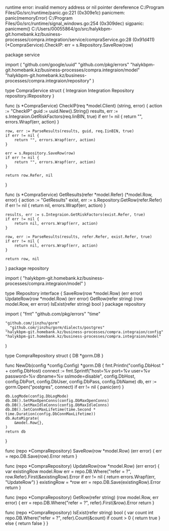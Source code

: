 runtime error: invalid memory address or nil pointer dereference
C:/Program Files/Go/src/runtime/panic.go:221 (0x309e1c)
        panicmem: panic(memoryError)
C:/Program Files/Go/src/runtime/signal_windows.go:254 (0x309dec)
        sigpanic: panicmem()
C:/Users/00055864/go/src/halykbpm-git.homebank.kz/business-processes/compra.integration/service/compraService.go:28 (0x91d411)
        (*CompraService).CheckIP: err = s.Repository.SaveRow(row)


package service

import (
	"github.com/google/uuid"
	"github.com/pkg/errors"
	"halykbpm-git.homebank.kz/business-processes/compra.integraion/model"
	"halykbpm-git.homebank.kz/business-processes/compra.integraion/repository"
)

type CompraService struct {
	Integraion Integration
	Repository repository.IRepository
}

func (s *CompraService) CheckIP(req *model.Client) (string, error) {
	action := "CheckIP"
	guid := uuid.New().String()
	results, err := s.Integraion.GetRiskFactors(req.IinBIN, true)
	if err != nil {
		return "", errors.Wrapf(err, action)
	}

	row, err := ParseResults(results, guid, req.IinBIN, true)
	if err != nil {
		return "", errors.Wrapf(err, action)
	}

	err = s.Repository.SaveRow(row)
	if err != nil {
		return "", errors.Wrapf(err, action)
	}

	return row.Refer, nil
}

func (s *CompraService) GetResults(refer *model.Refer) (*model.Row, error) {
	action := "GetResults"
	exist, err := s.Repository.GetRow(refer.Refer)
	if err != nil {
		return nil, errors.Wrapf(err, action)
	}

	results, err := s.Integraion.GetRiskFactors(exist.Refer, true)
	if err != nil {
		return nil, errors.Wrapf(err, action)
	}

	row, err := ParseResults(results, refer.Refer, exist.Refer, true)
	if err != nil {
		return nil, errors.Wrapf(err, action)
	}

	return row, nil
}
package repository

import (
	"halykbpm-git.homebank.kz/business-processes/compra.integraion/model"
)

type IRepository interface {
	SaveRow(row *model.Row) (err error)
	UpdateRow(row *model.Row) (err error)
	GetRow(refer string) (row model.Row, err error)
	IsExist(refer string) bool
}
package repository

import (
	"fmt"
	"github.com/pkg/errors"
	"time"

	"github.com/jinzhu/gorm"
	_ "github.com/jinzhu/gorm/dialects/postgres"
	"halykbpm-git.homebank.kz/business-processes/compra.integraion/config"
	"halykbpm-git.homebank.kz/business-processes/compra.integraion/model"
)

type CompraRepository struct {
	DB *gorm.DB
}

func NewDb(config *config.Config) *gorm.DB {
	fmt.Println("config.DbHost " + config.DbHost)
	connect := fmt.Sprintf("host=%v port=%v user=%v password=%v dbname=%v sslmode=disable", config.DbHost, config.DbPort, config.DbUser, config.DbPass, config.DbName)
	db, err := gorm.Open("postgres", connect)
	if err != nil {
		panic(err)
	}

	db.LogMode(config.DbLogMode)
	db.DB().SetMaxOpenConns(config.DbMaxOpenConns)
	db.DB().SetMaxIdleConns(config.DbMaxIdleConns)
	db.DB().SetConnMaxLifetime(time.Second * time.Duration(config.DbConnMaxLifetime))
	db.AutoMigrate(
		&model.Row{},
	)
	return db
}

func (repo *CompraRepository) SaveRow(row *model.Row) (err error) {
	err = repo.DB.Save(row).Error
	return
}

func (repo *CompraRepository) UpdateRow(row *model.Row) (err error) {
	var existingRow model.Row
	err = repo.DB.Where("refer = ?", row.Refer).First(&existingRow).Error
	if err != nil {
		return errors.Wrapf(err, "UpdateRow")
	}
	existingRow = *row
	err = repo.DB.Save(existingRow).Error
	return
}

func (repo *CompraRepository) GetRow(refer string) (row model.Row, err error) {
	err = repo.DB.Where("refer = ?", refer).First(&row).Error
	return
}

func (repo *CompraRepository) IsExist(refer string) bool {
	var count int
	repo.DB.Where("refer = ?", refer).Count(&count)
	if count > 0 {
		return true
	} else {
		return false
	}
}
